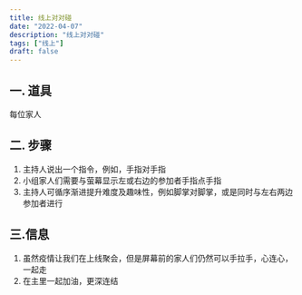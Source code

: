 ```yaml
---
title: 线上对对碰
date: "2022-04-07"
description: "线上对对碰"
tags: ["线上"]
draft: false
---
```

## 一. 道具
每位家人

## 二. 步骤
1. 主持人说出一个指令，例如，手指对手指
2. 小组家人们需要与萤幕显示左或右边的参加者手指点手指
3. 主持人可循序渐进提升难度及趣味性，例如脚掌对脚掌，或是同时与左右两边参加者进行

## 三.信息

1. 虽然疫情让我们在上线聚会，但是屏幕前的家人们仍然可以手拉手，心连心，一起走
2. 在主里一起加油，更深连结